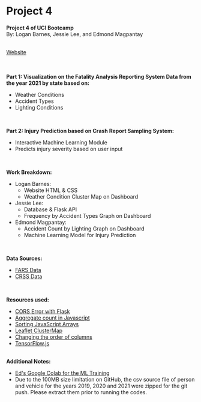 # Project 4
<b>Project 4 of UCI Bootcamp</b></br>
By: Logan Barnes, Jessie Lee, and Edmond Magpantay</br>
</br>

<a href="https://snakespeak.github.io/project-4v2/">Website</a>

</br>

</br>
<b>Part 1: Visualization on the Fatality Analysis Reporting System Data from the year 2021 by state based on:</b>
<ul>
<li>Weather Conditions</li>
<li>Accident Types</li>
<li>Lighting Conditions</li>
</ul>

</br>

<b>Part 2: Injury Prediction based on Crash Report Sampling System:</b>
<ul>
<li>Interactive Machine Learning Module</li>
<li>Predicts injury severity based on user input</li>
</ul>

</br>

<b>Work Breakdown:</b>
<ul>
<li>
Logan Barnes:
<ul>
<li>Website HTML & CSS</li>
<li>Weather Condition Cluster Map on Dashboard</li>
</li>
</ul>
<li>
Jessie Lee:
<ul>
<li>Database & Flask API</li>
<li>Frequency by Accident Types Graph on Dashboard</li>
</ul>
</li>
<li>
Edmond Magpantay:
<ul>
<li>Accident Count by Lighting Graph on Dashboard</li>
<li>Machine Learning Model for Injury Prediction</li>
</ul>
</li>
</ul>

</br>

<b>Data Sources:</b>
<ul>
<li><a href="https://www.nhtsa.gov/file-downloads?p=nhtsa/downloads/FARS/">FARS Data</a></li>
<li><a href="https://www.nhtsa.gov/file-downloads?p=nhtsa/downloads/CRSS/">CRSS Data</a></li>
</ul>

</br>

<b>Resources used:</b>
<ul>
<li><a href="https://stackoverflow.com/questions/52996455/no-access-control-allow-origin-header-on-post-flask-api">CORS Error with Flask</a></li>
<li><a href="https://stackoverflow.com/questions/63331232/how-to-aggregate-json-to-show-a-count-for-each-same-value">Aggregate count in Javascript</a></li>
<li><a href="https://www.w3schools.com/js/js_array_sort.asp">Sorting JavaScript Arrays</a></li>
<li><a href="https://www.youtube.com/watch?v=6_w-Mb_78iY&list=PLm76kc4VPkn27kRYq-58COO5r5bQdrKyy">Leaflet ClusterMap</a></li>
<li><a href="https://stackoverflow.com/questions/13148429/how-to-change-the-order-of-dataframe-columns">Changing the order of columns</a></li>
<li><a href="https://github.com/tensorflow/tfjs">TensorFlow.js</a></li>
</ul>

</br>
<b>Additional Notes:</b>
<ul>
<li><a href="https://colab.research.google.com/drive/166QHlKrNrOjDFPomntyNQZRagPSyAO-2#scrollTo=7Wf242u8FTjR">Ed's Google Colab for the ML Training</a></li>
<li>Due to the 100MB size limitation on GitHub, the csv source file of person and vehicle for the years 2019, 2020 and 2021 were zipped for the git push.
Please extract them prior to running the codes.</li>